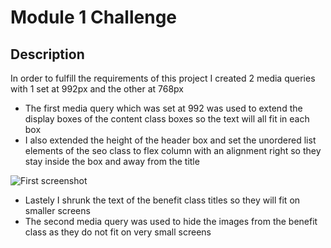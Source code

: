 # Module 1 Challenge


## Description

In order to fulfill the requirements of this project I created 2 media queries with 1 set at 992px and the other at 768px

- The first media query which was set at 992 was used to extend the display boxes of the content class boxes so the text will all fit in each box
- I also extended the height of the header box and set the unordered list elements of the seo class to flex column with an alignment right so they stay inside the box and away from the title


![First screenshot](/assets/images/firstone.png)


- Lastely I shrunk the text of the benefit class titles so they will fit on smaller screens
- The second media query was used to hide the images from the benefit class as they do not fit on very small screens

